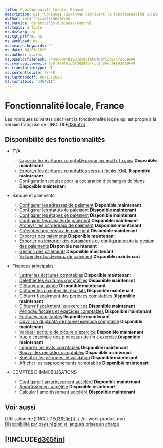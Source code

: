```yaml
---
title: Fonctionnalité locale, France
description: Les rubriques suivantes décrivent la fonctionnalité locale de la version française de Business Central.
author: sorenfriisalexandersen
ms.service: dynamics365-business-central
ms.topic: article
ms.devlang: na
ms.tgt_pltfrm: na
ms.workload: na
ms.search.keywords: ''
ms.date: 06/09/2020
ms.author: soalex
ms.openlocfilehash: 344ad64d402931dc8cf6b0f0afc3b1747d258e9e
ms.sourcegitcommit: 0b5f8f68b1c9526288bfcce1a3bdc988d2910040
ms.translationtype: HT
ms.contentlocale: fr-FR
ms.lasthandoff: 06/15/2020
ms.locfileid: "3454211"
---
```

# <a name="france-local-functionality"></a>Fonctionnalité locale, France

Les rubriques suivantes décrivent la fonctionnalité locale qui est propre à la version française de [!INCLUDE[d365fin](../../includes/d365fin_md.md)].  

## <a name="feature-availability"></a>Disponibilité des fonctionnalités

* TVA
    * [Exporter les écritures comptables pour les audits fiscaux](how-to-export-general-ledger-entries-for-tax-audits.md) **Disponible maintenant**
    * [Exporter les écritures comptables vers un fichier XML](how-to-export-general-ledger-entries-to-an-xml-file.md) **Disponible maintenant**
    * [Configuration requise pour la déclaration d'échanges de biens](requirements-for-reporting-declaration-of-trade-in-goods.md) **Disponible maintenant**

* Banque et paiements
    * [Configurer les adresses de paiement](how-to-set-up-payment-addresses.md) **Disponible maintenant**
    * [Configurer les statuts de paiement](how-to-set-up-payment-statuses.md) **Disponible maintenant**
    * [Configurer les étapes de paiement](how-to-set-up-payment-steps.md) **Disponible maintenant**
    * [Configurer les classes de paiement](how-to-set-up-payment-classes.md) **Disponible maintenant**
    * [Archiver les bordereaux de paiement](how-to-archive-payment-slips.md) **Disponible maintenant**
    * [Créer des bordereaux de paiement](how-to-create-payment-slips.md) **Disponible maintenant**
    * [Exporter des paiements](how-to-export-payments.md) **Disponible maintenant**
    * [Exporter ou importer des paramètres de configuration de la gestion des paiements](how-to-export-or-import-payment-management-setup-parameters.md) **Disponible maintenant**
    * [Gestion des paiements](payment-management.md) **Disponible maintenant**
    * [Valider des bordereaux de paiement](how-to-post-payment-slips.md) **Disponible maintenant**

* Finances principales
    * [Lettrer les écritures comptables](how-to-apply-general-ledger-entries.md) **Disponible maintenant**
    * [Délettrer les écritures comptables](how-to-unapply-general-ledger-entries.md) **Disponible maintenant**
    * [Clôturer une année](how-to-close-years.md) **Disponible maintenant**
    * [Clôturer les comptes de résultats](how-to-close-income-statement-accounts.md) **Disponible maintenant**
    * [Clôturer fiscalement des périodes comptables](how-to-fiscally-close-accounting-periods.md) **Disponible maintenant**
    * [Clôturer fiscalement les exercices](how-to-fiscally-close-years.md) **Disponible maintenant**
    * [Périodes fiscales et exercices comptables](fiscal-periods-and-fiscal-years.md) **Disponible maintenant**
    * [Écritures comptables](general-ledger.md) **Disponible maintenant**
    * [Ouvrir un duplicata de nouvel exercice comptable](how-to-open-a-new-fiscal-year-duplicate.md) **Disponible maintenant**
    * [Valider l'écriture de clôture d'exercice](how-to-post-the-year-end-closing-entry.md) **Disponible maintenant**
    * [Vue d'ensemble des processus de fin d'exercice](year-end-processes-overview.md) **Disponible maintenant**
    * [Imprimer les états comptables](how-to-print-general-ledger-reports.md) **Disponible maintenant**
    * [Rouvrir les périodes comptables](how-to-reopen-accounting-periods.md) **Disponible maintenant**
    * [Spécifier les périodes de validation](how-to-specify-posting-periods.md) **Disponible maintenant**
    * [Afficher les rapprochements comptables](how-to-view-ledger-reconciliations.md) **Disponible maintenant**

* COMPTES D'IMMOBILISATIONS
    * [Configurer l'amortissement accéléré](how-to-set-up-accelerated-depreciation.md) **Disponible maintenant**
    * [Amortissement accéléré](accelerated-depreciation.md) **Disponible maintenant**
    * [Calculer l'amortissement accéléré](how-to-calculate-accelerated-depreciation.md) **Disponible maintenant**

## <a name="see-also"></a>Voir aussi

[Utilisation de [!INCLUDE[d365fin](../../includes/d365fin_md.md)]](../../ui-work-product.md)  
[Disponibilité par pays/région et langues prises en charge](/dynamics365/business-central/dev-itpro/compliance/apptest-countries-and-translations)  

## [!INCLUDE[d365fin](../../includes/free_trial_md.md)]  
